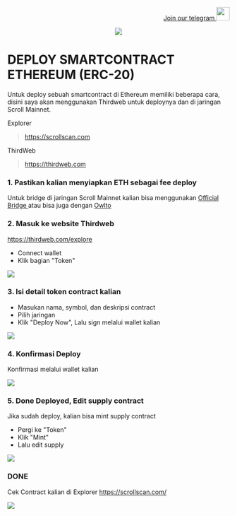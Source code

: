 <p style="font-size:14px" align="right">
<a href="https://t.me/PemulungAirdropID" target="_blank">Join our telegram <img src="https://user-images.githubusercontent.com/72949170/194228482-0f875615-e155-4b12-8716-8111addd6cba.jpg" width="30"/></a>
</p>

<p align="center">
  <img width="auto" height="auto" src="https://github.com/muhamad-ramadhani/deploy-contract/assets/72949170/4c3db4b0-e129-4f63-a818-1523038dd86d">
</p>

# DEPLOY SMARTCONTRACT ETHEREUM (ERC-20)

Untuk deploy sebuah smartcontract di Ethereum memiliki beberapa cara, disini saya akan menggunakan Thirdweb untuk deploynya dan di jaringan Scroll Mainnet.


Explorer
> https://scrollscan.com

ThirdWeb
> https://thirdweb.com



### 1. Pastikan kalian menyiapkan ETH sebagai fee deploy
Untuk bridge di jaringan Scroll Mainnet kalian bisa menggunakan <a href="https://scroll.io/bridge" target="_blank">Official Bridge </a> atau bisa juga dengan <a href="https://s.id/owlto" target="_blank"> Owlto </a>

### 2. Masuk ke website Thirdweb
https://thirdweb.com/explore
- Connect wallet
- Klik bagian "Token"

<p align="left">
  <img width="auto" height="auto" src="https://github.com/muhamad-ramadhani/deploy-contract/assets/72949170/2c45f6df-7939-4ac2-8e89-7a4079159e3f">
</p>

### 3. Isi detail token contract kalian
- Masukan nama, symbol, dan deskripsi contract
- Pilih jaringan
- Klik "Deploy Now", Lalu sign melalui wallet kalian

<p align="left">
  <img width="auto" height="auto" src="https://github.com/muhamad-ramadhani/deploy-contract/assets/72949170/b73faf51-bdda-4eb5-b67d-6d2d93614818">
</p>

### 4. Konfirmasi Deploy
Konfirmasi melalui wallet kalian

<p align="left">
  <img width="auto" height="auto" src="https://github.com/muhamad-ramadhani/deploy-contract/assets/72949170/6b8b4b76-00a5-41f6-a88d-5dc38547f065">
</p>

### 5. Done Deployed, Edit supply contract
Jika sudah deploy, kalian bisa mint supply contract 
- Pergi ke "Token"
- Klik "Mint"
- Lalu edit supply

<p align="left">
  <img width="auto" height="auto" src="https://github.com/muhamad-ramadhani/deploy-contract/assets/72949170/e03776be-ba94-4a26-aa00-72a57ce90b1b">
</p>

### DONE
Cek Contract kalian di Explorer
https://scrollscan.com/

<p align="left">
  <img width="auto" height="auto" src="https://github.com/muhamad-ramadhani/deploy-contract/assets/72949170/7ca6ccdc-0463-4fb8-aeb3-6e7bb369227d">
</p>





